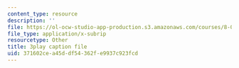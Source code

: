```yaml
---
content_type: resource
description: ''
file: https://ol-ocw-studio-app-production.s3.amazonaws.com/courses/8-01sc-classical-mechanics-fall-2016/371602cea45ddf54362fe9937c923fcd_4r1xgrWbALg.srt
file_type: application/x-subrip
resourcetype: Other
title: 3play caption file
uid: 371602ce-a45d-df54-362f-e9937c923fcd
---
```

